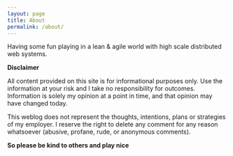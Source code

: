 ```yaml
---
layout: page
title: About
permalink: /about/
---
```


Having some fun playing in a lean & agile world with high scale distributed web systems. 

<b>Disclaimer</b> 

All content provided on this site is for informational purposes only. 
Use the information at your risk and I take no responsibility for outcomes. 
Information is solely my opinion at a point in time, and that opinion may have changed today.

This weblog does not represent the thoughts, intentions, plans or strategies of my employer. 
I reserve the right to delete any comment for any reason whatsoever (abusive, profane, rude, or anonymous comments).

<b>So please be kind to others and play nice</b>


